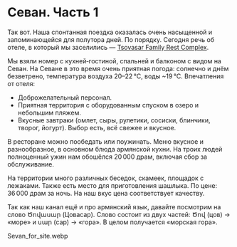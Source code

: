# Севан. Часть 1

Так вот. Наша спонтанная поездка оказалась очень насыщенной и запоминающейся для полутора дней. По порядку. Сегодня речь об отеле, в который мы заселились — [Tsovasar Family Rest Complex](https://yandex.com/maps/-/CLUAI68s).

Мы взяли номер с кухней‑гостиной, спальней и балконом с видом на Севан. На Севане в это время очень приятная погода: солнечно и днём безветрено, температура воздуха 20–22 °C, воды ~19 °C. Впечатления от отеля:
* Доброжелательный персонал.
* Приятная территория с оборудованным спуском в озеро и небольшим пляжем.
* Вкусные завтраки (омлет, сыры, рулетики, сосиски, блинчики, творог, йогурт). Выбор есть, всё свежее и вкусное.

В ресторане можно пообедать или поужинать. Меню вкусное и разнообразное, в основном блюда армянской кухни. На троих людей полноценный ужин нам обошёлся 20 000 драм, включая сбор за обслуживание.

На территории много различных беседок, скамеек, площадок с лежаками. Также есть место для приготовления шашлыка. По цене: 36 000 драм за ночь. На наш вкус цена соответствует качеству.

Так как наш канал ещё и про армянский язык, давайте посмотрим на слово Ծովասար (Цовасар). Слово состоит из двух частей: Ծով (цов) → «море» и սար (сар) → «гора». В целом получается «морская гора».

Sevan_for_site.webp

